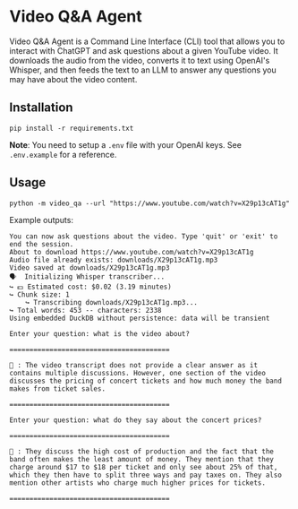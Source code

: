 # Video Q&A Agent

Video Q&A Agent is a Command Line Interface (CLI) tool that allows you to interact with ChatGPT and ask questions about a given YouTube video. It downloads the audio from the video, converts it to text using OpenAI's Whisper, and then feeds the text to an LLM to answer any questions you may have about the video content.

## Installation

```
pip install -r requirements.txt
```

**Note**: You need to setup a `.env` file with your OpenAI keys. See `.env.example` for a reference.

## Usage

```console
python -m video_qa --url "https://www.youtube.com/watch?v=X29p13cAT1g"
```

Example outputs:

```
You can now ask questions about the video. Type 'quit' or 'exit' to end the session.
About to download https://www.youtube.com/watch?v=X29p13cAT1g
Audio file already exists: downloads/X29p13cAT1g.mp3
Video saved at downloads/X29p13cAT1g.mp3
🗣️  Initializing Whisper transcriber...
↪ 💵 Estimated cost: $0.02 (3.19 minutes)
↪ Chunk size: 1
	↪ Transcribing downloads/X29p13cAT1g.mp3...
↪ Total words: 453 -- characters: 2338
Using embedded DuckDB without persistence: data will be transient

Enter your question: what is the video about?

========================================

🤖 : The video transcript does not provide a clear answer as it contains multiple discussions. However, one section of the video discusses the pricing of concert tickets and how much money the band makes from ticket sales.

========================================

Enter your question: what do they say about the concert prices?

========================================

🤖 : They discuss the high cost of production and the fact that the band often makes the least amount of money. They mention that they charge around $17 to $18 per ticket and only see about 25% of that, which they then have to split three ways and pay taxes on. They also mention other artists who charge much higher prices for tickets.

========================================

```
